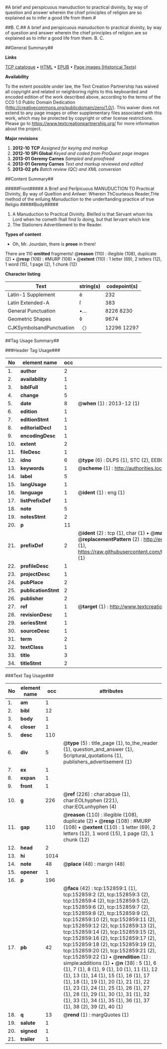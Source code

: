 #A brief and perspicuous manuduction to practical divinity, by way of question and answer wherein the chief principles of religion are so explained as to infer a good life from them.#

##B. C.##
A brief and perspicuous manuduction to practical divinity, by way of question and answer wherein the chief principles of religion are so explained as to infer a good life from them.
B. C.

##General Summary##

**Links**

[TCP catalogue](http://www.ota.ox.ac.uk/tcp/)  • 
[HTML](http://tei.it.ox.ac.uk/tcp/Texts-HTML/free/A78/A78329.html)  • 
[EPUB](http://tei.it.ox.ac.uk/tcp/Texts-EPUB/free/A78/A78329.epub) • 
[Page images (Historical Texts)](https://historicaltexts.jisc.ac.uk/eebo-99895460e)

**Availability**

To the extent possible under law, the Text Creation Partnership has waived all copyright and related or neighboring rights to this keyboarded and encoded edition of the work described above, according to the terms of the CC0 1.0 Public Domain Dedication (http://creativecommons.org/publicdomain/zero/1.0/). This waiver does not extend to any page images or other supplementary files associated with this work, which may be protected by copyright or other license restrictions. Please go to https://www.textcreationpartnership.org/ for more information about the project.

**Major revisions**

1. __2012-10__ __TCP__ *Assigned for keying and markup*
1. __2012-10__ __SPi Global__ *Keyed and coded from ProQuest page images*
1. __2013-01__ __Geremy Carnes__ *Sampled and proofread*
1. __2013-01__ __Geremy Carnes__ *Text and markup reviewed and edited*
1. __2013-02__ __pfs__ *Batch review (QC) and XML conversion*

##Content Summary##

#####Front#####
A Brief and Perſpicuous MANUDUCTION TO Practical Divinity, By way of Queſtion and Anſwer: Wherein ThCourteous Reader,THe method of the enſuing Manuduction to the underſtanding practice of true Religio
#####Body#####

1. A Manuduction to Practical Divinity.
Bleſſed is that Servant whom his Lord when he cometh ſhall find ſo doing, but that ſervant which kne
1. The Stationers Advertiſement to the Reader.

**Types of content**

  * Oh, Mr. Jourdain, there is **prose** in there!

There are 110 **omitted** fragments! 
 @__reason__ (110) : illegible (108), duplicate (2)  •  @__resp__ (108) : #MURP (108)  •  @__extent__ (110) : 1 letter (69), 2 letters (12), 1 word (15), 1 page (2), 1 chunk (12)

**Character listing**


|Text|string(s)|codepoint(s)|
|---|---|---|
|Latin-1 Supplement|è|232|
|Latin Extended-A|ſ|383|
|General Punctuation|•…|8226 8230|
|Geometric Shapes|◊|9674|
|CJKSymbolsandPunctuation|〈〉|12296 12297|

##Tag Usage Summary##

###Header Tag Usage###

|No|element name|occ|attributes|
|---|---|---|---|
|1.|__author__|2||
|2.|__availability__|1||
|3.|__biblFull__|1||
|4.|__change__|5||
|5.|__date__|8| @__when__ (1) : 2013-12 (1)|
|6.|__edition__|1||
|7.|__editionStmt__|1||
|8.|__editorialDecl__|1||
|9.|__encodingDesc__|1||
|10.|__extent__|2||
|11.|__fileDesc__|1||
|12.|__idno__|6| @__type__ (6) : DLPS (1), STC (2), EEBO-CITATION (1), PROQUEST (1), VID (1)|
|13.|__keywords__|1| @__scheme__ (1) : http://authorities.loc.gov/ (1)|
|14.|__label__|5||
|15.|__langUsage__|1||
|16.|__language__|1| @__ident__ (1) : eng (1)|
|17.|__listPrefixDef__|1||
|18.|__note__|5||
|19.|__notesStmt__|2||
|20.|__p__|11||
|21.|__prefixDef__|2| @__ident__ (2) : tcp (1), char (1)  •  @__matchPattern__ (2) : ([0-9\-]+):([0-9IVX]+) (1), (.+) (1)  •  @__replacementPattern__ (2) : http://eebo.chadwyck.com/downloadtiff?vid=$1&page=$2 (1), https://raw.githubusercontent.com/textcreationpartnership/Texts/master/tcpchars.xml#$1 (1)|
|22.|__profileDesc__|1||
|23.|__projectDesc__|1||
|24.|__pubPlace__|2||
|25.|__publicationStmt__|2||
|26.|__publisher__|2||
|27.|__ref__|1| @__target__ (1) : http://www.textcreationpartnership.org/docs/. (1)|
|28.|__revisionDesc__|1||
|29.|__seriesStmt__|1||
|30.|__sourceDesc__|1||
|31.|__term__|2||
|32.|__textClass__|1||
|33.|__title__|3||
|34.|__titleStmt__|2||


###Text Tag Usage###

|No|element name|occ|attributes|
|---|---|---|---|
|1.|__am__|1||
|2.|__bibl__|12||
|3.|__body__|1||
|4.|__closer__|1||
|5.|__desc__|110||
|6.|__div__|5| @__type__ (5) : title_page (1), to_the_reader (1), question_and_answer (1), Scriptural_quotations (1), publishers_advertisement (1)|
|7.|__ex__|1||
|8.|__expan__|1||
|9.|__front__|1||
|10.|__g__|226| @__ref__ (226) : char:abque (1), char:EOLhyphen (221), char:EOLunhyphen (4)|
|11.|__gap__|110| @__reason__ (110) : illegible (108), duplicate (2)  •  @__resp__ (108) : #MURP (108)  •  @__extent__ (110) : 1 letter (69), 2 letters (12), 1 word (15), 1 page (2), 1 chunk (12)|
|12.|__head__|2||
|13.|__hi__|1014||
|14.|__note__|48| @__place__ (48) : margin (48)|
|15.|__opener__|1||
|16.|__p__|196||
|17.|__pb__|42| @__facs__ (42) : tcp:152859:1 (1), tcp:152859:2 (2), tcp:152859:3 (2), tcp:152859:4 (2), tcp:152859:5 (2), tcp:152859:6 (2), tcp:152859:7 (2), tcp:152859:8 (2), tcp:152859:9 (2), tcp:152859:10 (2), tcp:152859:11 (2), tcp:152859:12 (2), tcp:152859:13 (2), tcp:152859:14 (2), tcp:152859:15 (2), tcp:152859:16 (2), tcp:152859:17 (2), tcp:152859:18 (2), tcp:152859:19 (2), tcp:152859:20 (2), tcp:152859:21 (2), tcp:152859:22 (1)  •  @__rendition__ (1) : simple:additions (1)  •  @__n__ (38) : 5 (1), 6 (1), 7 (1), 8 (1), 9 (1), 10 (1), 11 (1), 12 (1), 13 (1), 14 (1), 15 (1), 16 (1), 17 (1), 18 (1), 19 (1), 20 (1), 21 (1), 22 (1), 23 (1), 24 (1), 25 (1), 26 (1), 27 (1), 28 (1), 29 (1), 30 (1), 31 (1), 32 (1), 33 (1), 34 (1), 35 (1), 36 (1), 37 (1), 38 (2), 39 (2), 40 (1)|
|18.|__q__|13| @__rend__ (1) : margQuotes (1)|
|19.|__salute__|1||
|20.|__signed__|1||
|21.|__trailer__|1||
